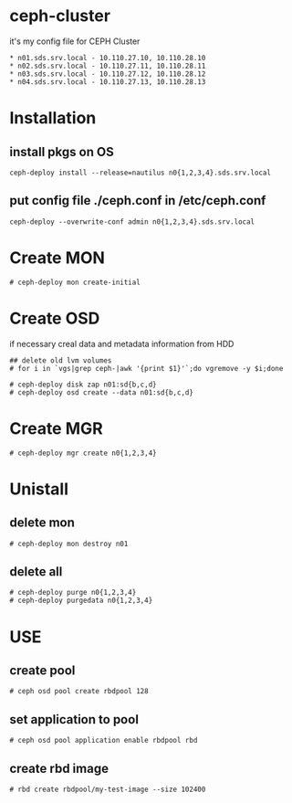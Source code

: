 # ceph-cluster
it's my config file for CEPH Cluster
```
* n01.sds.srv.local - 10.110.27.10, 10.110.28.10
* n02.sds.srv.local - 10.110.27.11, 10.110.28.11
* n03.sds.srv.local - 10.110.27.12, 10.110.28.12
* n04.sds.srv.local - 10.110.27.13, 10.110.28.13
```
# Installation
## install pkgs on OS 
```ceph-deploy install --release=nautilus n0{1,2,3,4}.sds.srv.local```
## put config file ./ceph.conf in /etc/ceph.conf
```ceph-deploy --overwrite-conf admin n0{1,2,3,4}.sds.srv.local```

# Create MON
```
# ceph-deploy mon create-initial
```

# Create OSD
if necessary creal data and metadata information from HDD
```
## delete old lvm volumes
# for i in `vgs|grep ceph-|awk '{print $1}'`;do vgremove -y $i;done
```

```
# ceph-deploy disk zap n01:sd{b,c,d}
# ceph-deploy osd create --data n01:sd{b,c,d}
```

# Create MGR
```
# ceph-deploy mgr create n0{1,2,3,4}
```

# Unistall
## delete mon
```
# ceph-deploy mon destroy n01
```
## delete all
```
# ceph-deploy purge n0{1,2,3,4}
# ceph-deploy purgedata n0{1,2,3,4}
```

# USE
## create pool
```
# ceph osd pool create rbdpool 128
```
## set application to pool
```
# ceph osd pool application enable rbdpool rbd
```
## create rbd image
```
# rbd create rbdpool/my-test-image --size 102400
```

